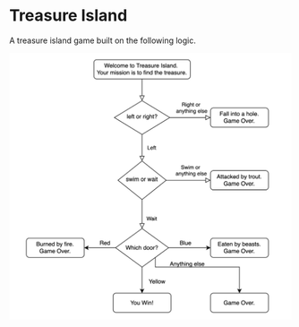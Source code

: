 # Treasure Island

A treasure island game built on the following logic.

![Flow Chart](flow-chart.png)